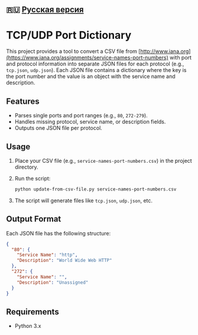 ## 🇷🇺  [Русская версия](./README_EN.md)

# TCP/UDP Port Dictionary

This project provides a tool to convert a CSV file from [http://www.iana.org](https://www.iana.org/assignments/service-names-port-numbers) with port and protocol information into separate JSON files for each protocol (e.g., `tcp.json`, `udp.json`). Each JSON file contains a dictionary where the key is the port number and the value is an object with the service name and description.

## Features

- Parses single ports and port ranges (e.g., `80`, `272-279`).
- Handles missing protocol, service name, or description fields.
- Outputs one JSON file per protocol.

## Usage

1. Place your CSV file (e.g., `service-names-port-numbers.csv`) in the project directory.
2. Run the script:

   ```bash
   python update-from-csv-file.py service-names-port-numbers.csv
   ```

3. The script will generate files like `tcp.json`, `udp.json`, etc.

## Output Format

Each JSON file has the following structure:

```json
{
  "80": {
    "Service Name": "http",
    "Description": "World Wide Web HTTP"
  },
  "272": {
    "Service Name": "",
    "Description": "Unassigned"
  }
}
```

## Requirements

- Python 3.x
